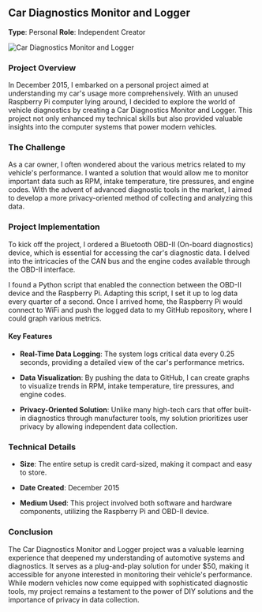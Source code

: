 ## Car Diagnostics Monitor and Logger

**Type**: Personal
**Role**: Independent Creator

![Car Diagnostics Monitor and Logger](./car-diagnostics-monitor_1.png)

### Project Overview

In December 2015, I embarked on a personal project aimed at understanding my car's usage more comprehensively. With an unused Raspberry Pi computer lying around, I decided to explore the world of vehicle diagnostics by creating a Car Diagnostics Monitor and Logger. This project not only enhanced my technical skills but also provided valuable insights into the computer systems that power modern vehicles.

### The Challenge

As a car owner, I often wondered about the various metrics related to my vehicle's performance. I wanted a solution that would allow me to monitor important data such as RPM, intake temperature, tire pressures, and engine codes. With the advent of advanced diagnostic tools in the market, I aimed to develop a more privacy-oriented method of collecting and analyzing this data.

### Project Implementation

To kick off the project, I ordered a Bluetooth OBD-II (On-board diagnostics) device, which is essential for accessing the car's diagnostic data. I delved into the intricacies of the CAN bus and the engine codes available through the OBD-II interface. 

I found a Python script that enabled the connection between the OBD-II device and the Raspberry Pi. Adapting this script, I set it up to log data every quarter of a second. Once I arrived home, the Raspberry Pi would connect to WiFi and push the logged data to my GitHub repository, where I could graph various metrics.

#### Key Features

- **Real-Time Data Logging**: The system logs critical data every 0.25 seconds, providing a detailed view of the car's performance metrics.

- **Data Visualization**: By pushing the data to GitHub, I can create graphs to visualize trends in RPM, intake temperature, tire pressures, and engine codes.

- **Privacy-Oriented Solution**: Unlike many high-tech cars that offer built-in diagnostics through manufacturer tools, my solution prioritizes user privacy by allowing independent data collection.

### Technical Details

- **Size**: The entire setup is credit card-sized, making it compact and easy to store.

- **Date Created**: December 2015

- **Medium Used**: This project involved both software and hardware components, utilizing the Raspberry Pi and OBD-II device.

### Conclusion

The Car Diagnostics Monitor and Logger project was a valuable learning experience that deepened my understanding of automotive systems and diagnostics. It serves as a plug-and-play solution for under $50, making it accessible for anyone interested in monitoring their vehicle's performance. While modern vehicles now come equipped with sophisticated diagnostic tools, my project remains a testament to the power of DIY solutions and the importance of privacy in data collection.